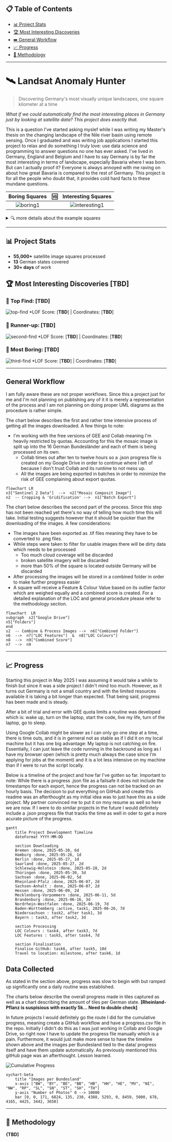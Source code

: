 ## 📋 Table of Contents
- [📊 Project Stats](#-project-stats)
- [🏆 Most Interesting Discoveries](#-most-interesting-discoveries-tbd)
- [➡️ General Workflow](#general-workflow)
- [📈 Progress](#-progress)
- [🔬 Methodology](#-methodology)

---

# 🛰️ Landsat Anomaly Hunter
> Discovering Germany's most visually unique landscapes, one square kilometer at a time

*What if we could automatically find the most interesting places in Germany just by looking at satellite data? This project does exactly that.*

This is a question I've started asking myslef while I was writing my Master's thesis on the changing landscape of the Nile river basin using remote sensing. Once I graduated and was writing job applications I started this project to relax and do something I truly love: use data science and programming to answer questions no one has ever asked. I've lived in Germany, England and Belgium and I have to say Germany is by far the most interesting in terms of landscape, especially Bavaria where I was born. But can I actually proof it? Everyone is always annoyed with me raving on about how great Bavaria is compared to the rest of Germany. This project is for all the people who doubt that, it provides cold hard facts to these mundane questions.


| Boring Squares | 🆚 | Interesting Squares |
|:---:|:---:|:---:|
| ![boring1](data/tile_6.840_49.596.png) | | ![interesting1](data/tile_9.996_53.550.png) |


<details>
<summary>🔍 more details about the example squares</summary>

### Saarland proof of concept
| Tile Name | Pattern Score | Colour Score | Overall Score |
|:---:|:---:|:---:|:---:|
| tile_6.840_49.596 [*boring*] | 0.06888652 [639th] | 0.12536496 [150th] | 0.09712574 [545th] |
| tile_9.996_53.550 [*interesting*] | 0.94206405 [2nd] | 0.57256913 [8th] | 0.7573166 [1st] |

- Out of the 679 tiles analysed for Saarland these two have been used as an example.
- Saarland was the first test run of the LOF algorithm.
- It is not representative of the whole project yet as the data will still need to be cleand more since there's cloud coverage, broken data, missing tiles, and possibly many more problems.
- Additionally, the tiles were only compared against each other within Saarland which will skew the values compared to the final results.
- The tiles are named based on the LAT LON coordinates of the lower left corner so they can be found after the project is done and a higher res image can be created.
</details>


---

## 📊 Project Stats
- **55,000+** satellite image squares processed
- **13** German states covered  
- **30+ days** of work


## 🏆 Most Interesting Discoveries [**TBD**]

### 🥇 Top Find: [**TBD**]
![top-find](link-to-image)
*LOF Score: [**TBD**] | Coordinates: [**TBD**]

### 🥈 Runner-up: [**TBD**]
![second-find](link-to-image)
*LOF Score: [**TBD**] | Coordinates: [**TBD**]

### 🍍 Most Boring: [**TBD**]
![third-find](link-to-image)
*LOF Score: [**TBD**] | Coordinates: [**TBD**]

---

## General Workflow

I am fully aware these are not proper workflows. Since this a project just for me and I'm not planning on publishing any of it it is merely a representation of the process and I am not planning on doing proper UML diagrams as the procedure is rather simple.

The chart below describes the first and rather time intensive process of getting all the images downloaded.
A few things to note:

 - I'm working with the free versions of GEE and Collab meaning I'm heavily restricted by quotas. Accounting for this the mosaic image is split up into the 16 German Bundesländer and each of them is being processed on its own. 
	 - Collab times out after ten to twelve hours so a .json progress file is created on my Google Drive in order to continue where I left of because I don't trust Collab and its runtime to not mess up. 
	 - All the images are being exported in batches in order to minimize the risk of GEE complaining about export quotas.

```mermaid
flowchart LR
n3["Sentinel 2 Data"]  -->  n2["Mosaic Composit Image"]
n2  -- Cropping & 'Gridification' -->  n1["Batch Export"]
```

 The chart below describes the  second part of the process. Since this step has not been reached yet  there's no way of telling how much time this will take. Initial testing suggests however that it should be quicker than the downloading of the images. A few considerations:
 - The images have been exported as .tif files meaning they have to be converted to .png files.
 - While steps were taken to filter for usable images there will be dirty data which needs to be processed
	 - Too much cloud coverage will be discarded
	 - broken satellite imagery will be discarded
	 - more than 50% of the square is located outside Germany will be discarded
- After processing the images will be stored in a combined folder in order to make further progress easier
- A square will receive a Feature & Colour Value based on its outlier factor which are weighed equally and a combined score is created. For a detailed explanation of the LOC and general procedure please refer to the methodology section.
  
```mermaid
flowchart  LR
subgraph  s2["Google Drive"]
n5["Folders"]
end
s2  -- Combine & Process Images -->  n6["Combined Folder"]
n6  -->  n7["LOC Features"]  &  n8["LOC Colours"]
n8  -->  n9["Combined Score"]
n7  -->  n9
```

---

## 📈 Progress

Starting this project in May 2025 I was assuming it would take a while to finish but since it was a side project I didn't mind too much. However, as it turns out Germany is not a small country and with the limited resources available it is taking a bit longer than expected. That being said, progress has been made and is steady. 

After a bit of trial and error with GEE quota limits a routine was developed which is: wake up, turn on the laptop, start the code, live my life, turn of the laptop, go to sleep. 

Using Google Collab might be slower as I can only go one step at a time, there is time outs, and it is in gerneral not as stable as if I did it on my local machine but it has one big advantage: My laptop is not catching on fire. Essentially, I can just leave the code running in the backround as long as I have my browser open (which is pretty much always the case since I'm applying for jobs at the moment) and it is a lot less intensive on my machine than if I were to run the script locally.

Below is a timeline of the project and how far I've gotten so far. Important to note: While there is a progress .json file as a failsafe it does not include the timestamps for each export, hence the progress can not be tracked on an hourly basis. The decision to put everything on GitHub and create this readme was an afterthought as my initial idea was to just have this as a side project. My partner convinced me to put it on mny resume as well so here we are now. If I were to do similar projects in the future I would definitely include a .json progress  file that tracks the time as well in oder to get a more acurate picture of the progress.

```mermaid
gantt 
	title Project Development Timeline
	dateFormat YYYY-MM-DD
	
	section Downloading 
	Bremen :done, 2025-05-20, 6d
	Hamburg :done, 2025-05-26, 1d 
	Berlin :done, 2025-05-27, 1d 
	Saarland :done, 2025-05-27, 2d 
	Schleswig-Holstein :done, 2025-05-28, 2d 
	Thüringen :done, 2025-05-30, 3d 
	Sachsen :done, 2025-06-02, 5d 
	Rheinland-Pfalz :done, 2025-06-07, 2d 
	Sachsen-Anhalt : done, 2025-06-07, 2d
	Hessen :done, 2025-06-09, 2d 
	Mecklenburg-Vorpommern :done, 2025-06-11, 5d 
	Brandenburg :done, 2025-06-16, 3d 
	Nordrhein-Westfalen :done, 2025-06-19, 7d 
	Baden-Württemberg :active, task1, 2025-06-26, 7d 
	Niedersachsen : task2, after task1, 3d 
	Bayern : task3, after task2, 3d 
	
	section Processing 
	LOC Colours : task4, after task3, 7d 
	LOC Features : task5, after task4, 7d 

	section Finalisation
	Finalise GitHub: task6, after task5, 10d
	Travel to location: milestone, after task6, 1d

```

## Data Collected

As stated in the section above, progress was slow to begin with but ramped up significantly one a daily routine was established. 

The charts below describe the overall progress made in tiles captured as well as a chart describing the amount of tiles per German state. **[Rheinland-Pflanz is suspisious with exactly 5k... Need to double check]**

In future projects I would definitely go the route I did for the cumulative progress, meaning create a GitHub workflow and have a progress.csv file in the repo. Initially I didn't do this as I was just working in Collab and Google Drive, so right now I have to update the progress file manually which is a pain. Furthermore, it would just make more sense to have the timeline shown above and the images per Bundesland tied to the data/ progress itself and have them update automatically. As previously mentioned this gitHub page was an afterthought. Lesson learned.  


![Cumulative Progress](./charts/cumulative_progress.png)


```mermaid
xychart-beta
    title "Images per Bundesland"
    x-axis ["BW", "BY", "BE", "BB", "HB", "HH", "HE", "MV", "NI", "NW", "RP", "SL", "SN", "ST", "SH", "TH"]
    y-axis "Number of Photos" 0 --> 10000
    bar [0, 0, 171, 6824, 135, 238, 4388, 5293, 0, 8459, 5000, 678, 4165, 4425, 3442, 3650]
```

---

## 🔬 Methodology

**{TBD]**


